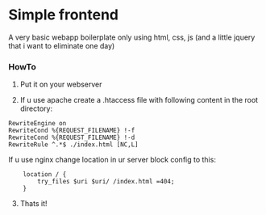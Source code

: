 # Simple frontend
A very basic webapp boilerplate only using html, css, js (and a little jquery that i want to eliminate one day) 

### HowTo

 1. Put it on your webserver

 2. If u use apache create a .htaccess file with following content in the root directory:

```apacheconf
RewriteEngine on
RewriteCond %{REQUEST_FILENAME} !-f
RewriteCond %{REQUEST_FILENAME} !-d
RewriteRule ^.*$ ./index.html [NC,L]
```
   If u use nginx change location in ur server block config to this:

```nginx
	location / {
		try_files $uri $uri/ /index.html =404;
	}

```

3. Thats it!